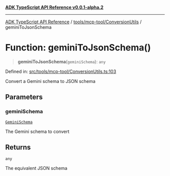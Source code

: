 [**ADK TypeScript API Reference v0.0.1-alpha.2**](../../../../README.md)

***

[ADK TypeScript API Reference](../../../../modules.md) / [tools/mcp-tool/ConversionUtils](../README.md) / geminiToJsonSchema

# Function: geminiToJsonSchema()

> **geminiToJsonSchema**(`geminiSchema`): `any`

Defined in: [src/tools/mcp-tool/ConversionUtils.ts:103](https://github.com/njraladdin/adk-typescript/blob/main/src/tools/mcp-tool/ConversionUtils.ts#L103)

Convert a Gemini schema to JSON schema

## Parameters

### geminiSchema

[`GeminiSchema`](../interfaces/GeminiSchema.md)

The Gemini schema to convert

## Returns

`any`

The equivalent JSON schema
